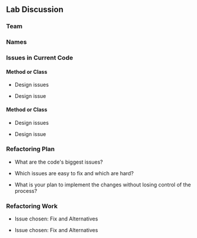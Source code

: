 ## Lab Discussion
### Team
### Names


### Issues in Current Code

#### Method or Class
 * Design issues

 * Design issue

#### Method or Class
 * Design issues

 * Design issue


### Refactoring Plan

 * What are the code's biggest issues?

 * Which issues are easy to fix and which are hard?

 * What is your plan to implement the changes without losing control of the process?


### Refactoring Work

 * Issue chosen: Fix and Alternatives


 * Issue chosen: Fix and Alternatives
